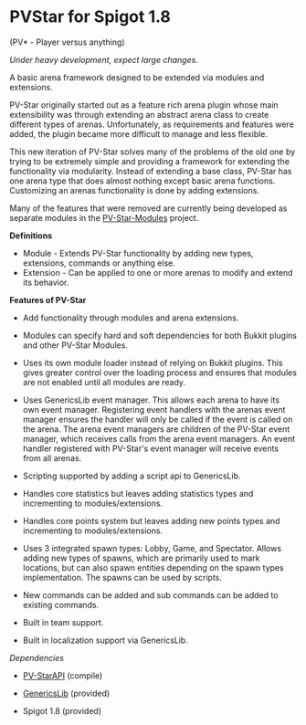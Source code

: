 PVStar for Spigot 1.8
=============

(PV* - Player versus anything) 

*Under heavy development, expect large changes.*

A basic arena framework designed to be extended via modules and extensions. 

PV-Star originally started out as a feature rich arena plugin whose main extensibility was through extending an abstract arena class to create different types of arenas. Unfortunately, as requirements and features were added, the plugin became more difficult to manage and less flexible.

This new iteration of PV-Star solves many of the problems of the old one by trying to be extremely simple and providing a framework for extending the functionality via modularity. Instead of extending a base class, PV-Star has one arena type that does almost nothing except basic arena functions. Customizing an arenas functionality is done by adding extensions.

Many of the features that were removed are currently being developed as separate modules in the [PV-Star-Modules](https://github.com/JCThePants/PV-Star-Modules) project.

**Definitions**

 * Module - Extends PV-Star functionality by adding new types, extensions, commands or anything else.
 * Extension - Can be applied to one or more arenas to modify and extend its behavior.

**Features of PV-Star**

  * Add functionality through modules and arena extensions.

  * Modules can specify hard and soft dependencies for both Bukkit plugins and other PV-Star Modules. 

  * Uses its own module loader instead of relying on Bukkit plugins. This gives greater control over the loading process and ensures that modules are not enabled until all modules are ready.
  
  * Uses GenericsLib event manager. This allows each arena to have its own event manager. Registering event handlers with the arenas event manager ensures the handler will only be called if the event is called on the arena. The arena event managers are children of the PV-Star event manager, which receives calls from the arena event managers. An event handler registered with PV-Star's event manager will receive events from all arenas.
  
  * Scripting supported by adding a script api to GenericsLib.
  
  * Handles core statistics but leaves adding statistics types and incrementing to modules/extensions.
  
  * Handles core points system but leaves adding new points types and incrementing to modules/extensions.
   
  * Uses 3 integrated spawn types: Lobby, Game, and Spectator. Allows adding new types of spawns, which are primarily used to mark locations, but can also spawn entities depending on the spawn types implementation. The spawns can be used by scripts.
  
  * New commands can be added and sub commands can be added to existing commands.
  
  * Built in team support.
  
  * Built in localization support via GenericsLib.


*Dependencies*

  * [PV-StarAPI](https://github.com/JCThePants/PV-StarAPI) (compile)
  
  * [GenericsLib](https://github.com/JCThePants/GenericsLib) (provided)
  
  * Spigot 1.8  (provided)

